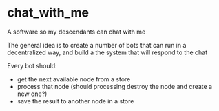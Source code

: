 # chat_with_me
A software so my descendants can chat with me

The general idea is to create a number of bots that can run in a decentralized way,
and build a the system that will respond to the chat

Every bot should:
- get the next available node from a store
- process that node (should processing destroy the node and create a new one?)
- save the result to another node in a store
